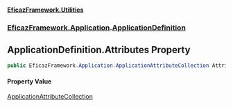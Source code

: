 #### [EficazFramework.Utilities](EficazFrameworkUtilities.md 'EficazFramework Utilities')
### [EficazFramework.Application](EficazFrameworkUtilities.md#EficazFramework.Application 'EficazFramework.Application').[ApplicationDefinition](EficazFramework.Application/ApplicationDefinition.md 'EficazFramework.Application.ApplicationDefinition')

## ApplicationDefinition.Attributes Property

```csharp
public EficazFramework.Application.ApplicationAttributeCollection Attributes { get; set; }
```

#### Property Value
[ApplicationAttributeCollection](EficazFramework.Application/ApplicationAttributeCollection.md 'EficazFramework.Application.ApplicationAttributeCollection')